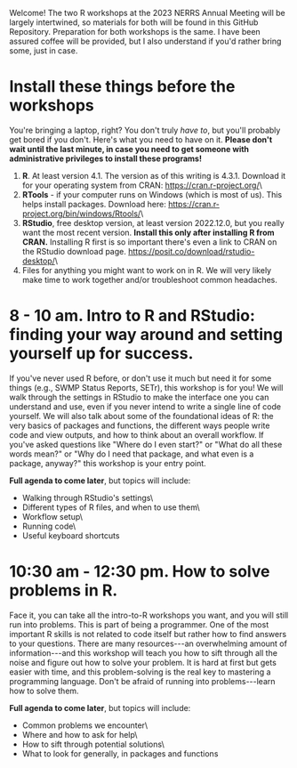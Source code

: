 Welcome! The two R workshops at the 2023 NERRS Annual Meeting will be largely intertwined, so materials for both will be found in this GitHub Repository. Preparation for both workshops is the same. I have been assured coffee will be provided, but I also understand if you'd rather bring some, just in case.

# Install these things before the workshops  

You're bringing a laptop, right? You don't truly *have to*, but you'll probably get bored if you don't. Here's what you need to have on it. **Please don't wait until the last minute, in case you need to get someone with administrative privileges to install these programs!**

1.  **R**. At least version 4.1. The version as of this writing is 4.3.1. Download it for your operating system from CRAN: <https://cran.r-project.org/>\
2.  **RTools** - if your computer runs on Windows (which is most of us). This helps install packages. Download here: <https://cran.r-project.org/bin/windows/Rtools/>\
3.  **RStudio**, free desktop version, at least version 2022.12.0, but you really want the most recent version. **Install this only after installing R from CRAN.** Installing R first is so important there's even a link to CRAN on the RStudio download page. <https://posit.co/download/rstudio-desktop/>\
4.  Files for anything you might want to work on in R. We will very likely make time to work together and/or troubleshoot common headaches.

# 8 - 10 am. Intro to R and RStudio: finding your way around and setting yourself up for success.

If you've never used R before, or don't use it much but need it for some things (e.g., SWMP Status Reports, SETr), this workshop is for you! We will walk through the settings in RStudio to make the interface one you can understand and use, even if you never intend to write a single line of code yourself. We will also talk about some of the foundational ideas of R: the very basics of packages and functions, the different ways people write code and view outputs, and how to think about an overall workflow. If you've asked questions like "Where do I even start?" or "What do all these words mean?" or "Why do I need that package, and what even is a package, anyway?" this workshop is your entry point.

**Full agenda to come later**, but topics will include:

-   Walking through RStudio's settings\
-   Different types of R files, and when to use them\
-   Workflow setup\
-   Running code\
-   Useful keyboard shortcuts

# 10:30 am - 12:30 pm. How to solve problems in R.

Face it, you can take all the intro-to-R workshops you want, and you will still run into problems. This is part of being a programmer. One of the most important R skills is not related to code itself but rather how to find answers to your questions. There are many resources---an overwhelming amount of information---and this workshop will teach you how to sift through all the noise and figure out how to solve your problem. It is hard at first but gets easier with time, and this problem-solving is the real key to mastering a programming language. Don't be afraid of running into problems---learn how to solve them.

**Full agenda to come later**, but topics will include:

-   Common problems we encounter\
-   Where and how to ask for help\
-   How to sift through potential solutions\
-   What to look for generally, in packages and functions
